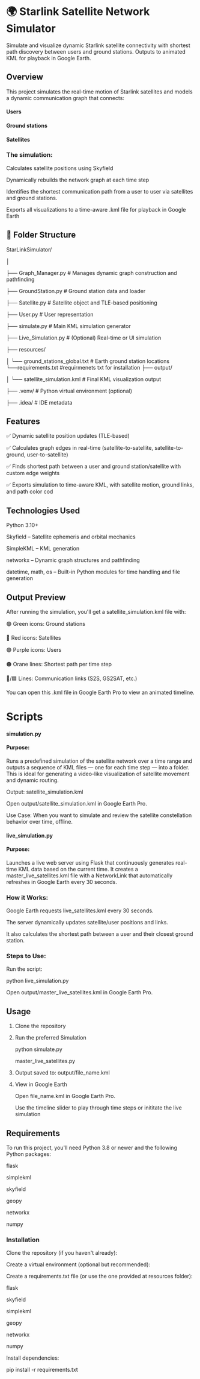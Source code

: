 # 🌍 Starlink Satellite Network Simulator #

Simulate and visualize dynamic Starlink satellite connectivity with shortest path discovery between users and ground stations. Outputs to animated KML for playback in Google Earth.

## Overview ##

This project simulates the real-time motion of Starlink satellites and models a dynamic communication graph that connects:

#### Users

#### Ground stations

#### Satellites

### The simulation:

Calculates satellite positions using Skyfield

Dynamically rebuilds the network graph at each time step

Identifies the shortest communication path from a user to user via satellites and ground stations.

Exports all visualizations to a time-aware .kml file for playback in Google Earth

## 📁 Folder Structure ##

StarLinkSimulator/

│

├── Graph_Manager.py           # Manages dynamic graph construction and pathfinding

├── GroundStation.py           # Ground station data and loader

├── Satellite.py               # Satellite object and TLE-based positioning

├── User.py                    # User representation

├── simulate.py                # Main KML simulation generator

├── Live_Simulation.py         # (Optional) Real-time or UI simulation

├── resources/

│   └── ground_stations_global.txt   # Earth ground station locations
    └──requirements.txt              #requirmenets txt for installation
├── output/

│   └── satellite_simulation.kml     # Final KML visualization output

├── .venv/                     # Python virtual environment (optional)

├── .idea/                     # IDE metadata

 ## Features ##
✅ Dynamic satellite position updates (TLE-based)

✅ Calculates graph edges in real-time (satellite-to-satellite, satellite-to-ground, user-to-satellite)

✅ Finds shortest path between a user and ground station/satellite with custom edge weights

✅ Exports simulation to time-aware KML, with satellite motion, ground links, and path color cod

## Technologies Used

Python 3.10+

Skyfield – Satellite ephemeris and orbital mechanics

SimpleKML – KML generation

networkx – Dynamic graph structures and pathfinding

datetime, math, os – Built-in Python modules for time handling and file generation

 ## Output Preview

After running the simulation, you'll get a satellite_simulation.kml file with:

🟢 Green icons: Ground stations

🔴 Red icons: Satellites

🟣 Purple icons: Users

🟠 Orane lines: Shortest path per time step

🔴/🟦 Lines: Communication links (S2S, GS2SAT, etc.)

You can open this .kml file in Google Earth Pro to view an animated timeline.

# Scripts #

#### simulation.py ####

#### Purpose:

Runs a predefined simulation of the satellite network over a time range and outputs a sequence of KML files — one for each time step — into a folder. This is ideal for generating a video-like visualization of satellite movement and dynamic routing.

Output: satellite_simulation.kml

Open output/satellite_simulation.kml in Google Earth Pro.

Use Case:
When you want to simulate and review the satellite constellation behavior over time, offline.

#### live_simulation.py ####

#### Purpose:

Launches a live web server using Flask that continuously generates real-time KML data based on the current time. It creates a master_live_satellites.kml file with a NetworkLink that automatically refreshes in Google Earth every 30 seconds.

### How it Works:

Google Earth requests live_satellites.kml every 30 seconds.

The server dynamically updates satellite/user positions and links.

It also calculates the shortest path between a user and their closest ground station.

### Steps to Use:

Run the script:

python live_simulation.py

Open output/master_live_satellites.kml in Google Earth Pro.

## Usage ##

1. Clone the repository

2. Run the preferred Simulation

    python simulate.py

    master_live_satellites.py

4. Output saved to: output/file_name.kml

5. View in Google Earth

    Open file_name.kml in Google Earth Pro.

    Use the timeline slider to play through time steps or inititate the live simulation

## Requirements ##
 
To run this project, you'll need Python 3.8 or newer and the following Python packages:

flask

simplekml

skyfield

geopy

networkx

numpy

### Installation ###

Clone the repository (if you haven't already):

Create a virtual environment (optional but recommended):

Create a requirements.txt file (or use the one provided at resources folder):

flask

skyfield

simplekml

geopy

networkx

numpy

Install dependencies:

pip install -r requirements.txt


